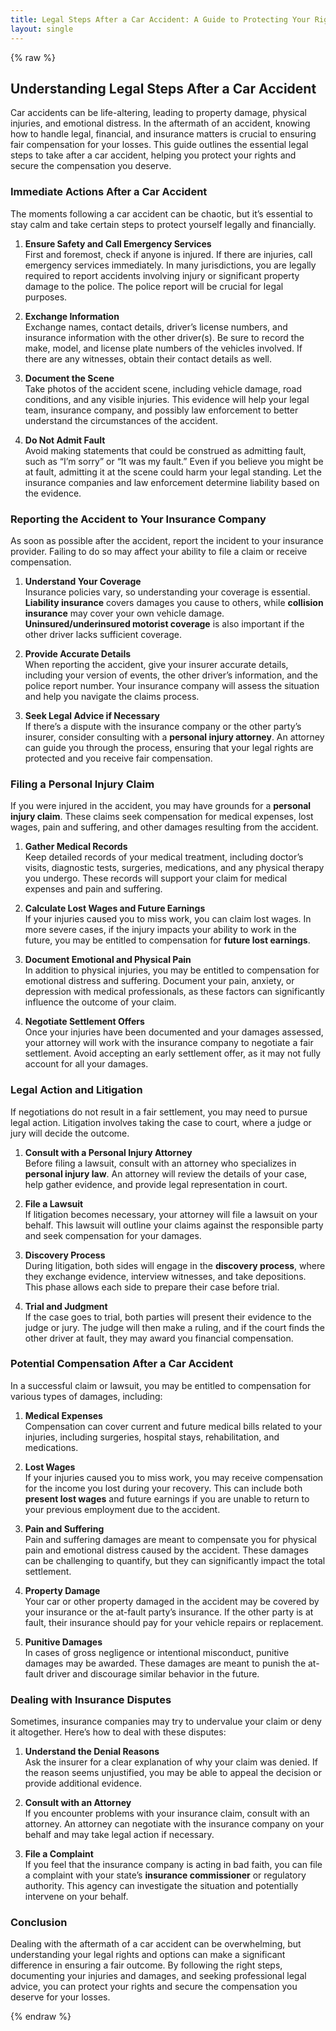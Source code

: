 ```yaml
---
title: Legal Steps After a Car Accident: A Guide to Protecting Your Rights
layout: single
---
```


{% raw %}

## Understanding Legal Steps After a Car Accident

Car accidents can be life-altering, leading to property damage, physical injuries, and emotional distress. In the aftermath of an accident, knowing how to handle legal, financial, and insurance matters is crucial to ensuring fair compensation for your losses. This guide outlines the essential legal steps to take after a car accident, helping you protect your rights and secure the compensation you deserve.

### Immediate Actions After a Car Accident

The moments following a car accident can be chaotic, but it’s essential to stay calm and take certain steps to protect yourself legally and financially.

1. **Ensure Safety and Call Emergency Services**  
   First and foremost, check if anyone is injured. If there are injuries, call emergency services immediately. In many jurisdictions, you are legally required to report accidents involving injury or significant property damage to the police. The police report will be crucial for legal purposes.

2. **Exchange Information**  
   Exchange names, contact details, driver’s license numbers, and insurance information with the other driver(s). Be sure to record the make, model, and license plate numbers of the vehicles involved. If there are any witnesses, obtain their contact details as well.

3. **Document the Scene**  
   Take photos of the accident scene, including vehicle damage, road conditions, and any visible injuries. This evidence will help your legal team, insurance company, and possibly law enforcement to better understand the circumstances of the accident.

4. **Do Not Admit Fault**  
   Avoid making statements that could be construed as admitting fault, such as “I’m sorry” or “It was my fault.” Even if you believe you might be at fault, admitting it at the scene could harm your legal standing. Let the insurance companies and law enforcement determine liability based on the evidence.

### Reporting the Accident to Your Insurance Company

As soon as possible after the accident, report the incident to your insurance provider. Failing to do so may affect your ability to file a claim or receive compensation.

1. **Understand Your Coverage**  
   Insurance policies vary, so understanding your coverage is essential. **Liability insurance** covers damages you cause to others, while **collision insurance** may cover your own vehicle damage. **Uninsured/underinsured motorist coverage** is also important if the other driver lacks sufficient coverage.

2. **Provide Accurate Details**  
   When reporting the accident, give your insurer accurate details, including your version of events, the other driver’s information, and the police report number. Your insurance company will assess the situation and help you navigate the claims process.

3. **Seek Legal Advice if Necessary**  
   If there’s a dispute with the insurance company or the other party’s insurer, consider consulting with a **personal injury attorney**. An attorney can guide you through the process, ensuring that your legal rights are protected and you receive fair compensation.

### Filing a Personal Injury Claim

If you were injured in the accident, you may have grounds for a **personal injury claim**. These claims seek compensation for medical expenses, lost wages, pain and suffering, and other damages resulting from the accident.

1. **Gather Medical Records**  
   Keep detailed records of your medical treatment, including doctor’s visits, diagnostic tests, surgeries, medications, and any physical therapy you undergo. These records will support your claim for medical expenses and pain and suffering.

2. **Calculate Lost Wages and Future Earnings**  
   If your injuries caused you to miss work, you can claim lost wages. In more severe cases, if the injury impacts your ability to work in the future, you may be entitled to compensation for **future lost earnings**.

3. **Document Emotional and Physical Pain**  
   In addition to physical injuries, you may be entitled to compensation for emotional distress and suffering. Document your pain, anxiety, or depression with medical professionals, as these factors can significantly influence the outcome of your claim.

4. **Negotiate Settlement Offers**  
   Once your injuries have been documented and your damages assessed, your attorney will work with the insurance company to negotiate a fair settlement. Avoid accepting an early settlement offer, as it may not fully account for all your damages.

### Legal Action and Litigation

If negotiations do not result in a fair settlement, you may need to pursue legal action. Litigation involves taking the case to court, where a judge or jury will decide the outcome.

1. **Consult with a Personal Injury Attorney**  
   Before filing a lawsuit, consult with an attorney who specializes in **personal injury law**. An attorney will review the details of your case, help gather evidence, and provide legal representation in court.

2. **File a Lawsuit**  
   If litigation becomes necessary, your attorney will file a lawsuit on your behalf. This lawsuit will outline your claims against the responsible party and seek compensation for your damages.

3. **Discovery Process**  
   During litigation, both sides will engage in the **discovery process**, where they exchange evidence, interview witnesses, and take depositions. This phase allows each side to prepare their case before trial.

4. **Trial and Judgment**  
   If the case goes to trial, both parties will present their evidence to the judge or jury. The judge will then make a ruling, and if the court finds the other driver at fault, they may award you financial compensation.

### Potential Compensation After a Car Accident

In a successful claim or lawsuit, you may be entitled to compensation for various types of damages, including:

1. **Medical Expenses**  
   Compensation can cover current and future medical bills related to your injuries, including surgeries, hospital stays, rehabilitation, and medications.

2. **Lost Wages**  
   If your injuries caused you to miss work, you may receive compensation for the income you lost during your recovery. This can include both **present lost wages** and future earnings if you are unable to return to your previous employment due to the accident.

3. **Pain and Suffering**  
   Pain and suffering damages are meant to compensate you for physical pain and emotional distress caused by the accident. These damages can be challenging to quantify, but they can significantly impact the total settlement.

4. **Property Damage**  
   Your car or other property damaged in the accident may be covered by your insurance or the at-fault party’s insurance. If the other party is at fault, their insurance should pay for your vehicle repairs or replacement.

5. **Punitive Damages**  
   In cases of gross negligence or intentional misconduct, punitive damages may be awarded. These damages are meant to punish the at-fault driver and discourage similar behavior in the future.

### Dealing with Insurance Disputes

Sometimes, insurance companies may try to undervalue your claim or deny it altogether. Here’s how to deal with these disputes:

1. **Understand the Denial Reasons**  
   Ask the insurer for a clear explanation of why your claim was denied. If the reason seems unjustified, you may be able to appeal the decision or provide additional evidence.

2. **Consult with an Attorney**  
   If you encounter problems with your insurance claim, consult with an attorney. An attorney can negotiate with the insurance company on your behalf and may take legal action if necessary.

3. **File a Complaint**  
   If you feel that the insurance company is acting in bad faith, you can file a complaint with your state’s **insurance commissioner** or regulatory authority. This agency can investigate the situation and potentially intervene on your behalf.

### Conclusion

Dealing with the aftermath of a car accident can be overwhelming, but understanding your legal rights and options can make a significant difference in ensuring a fair outcome. By following the right steps, documenting your injuries and damages, and seeking professional legal advice, you can protect your rights and secure the compensation you deserve for your losses.

{% endraw %}


